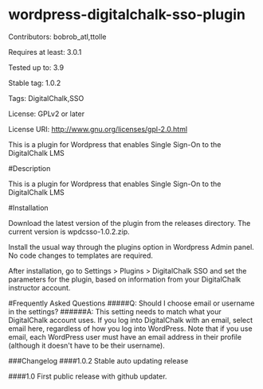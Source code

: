 wordpress-digitalchalk-sso-plugin
=================================
Contributors: bobrob_atl,ttolle

Requires at least: 3.0.1

Tested up to: 3.9

Stable tag: 1.0.2

Tags: DigitalChalk,SSO

License: GPLv2 or later

License URI: http://www.gnu.org/licenses/gpl-2.0.html

This is a plugin for Wordpress that enables Single Sign-On to the DigitalChalk LMS

#Description

This is a plugin for Wordpress that enables Single Sign-On to the DigitalChalk LMS

#Installation

Download the latest version of the plugin from the releases directory.  The current version is wpdcsso-1.0.2.zip.

Install the usual way through the plugins option in Wordpress Admin panel.  No code changes to templates are required.

After installation, go to Settings > Plugins > DigitalChalk SSO and set the parameters for the plugin, based on information from your DigitalChalk instructor account.

#Frequently Asked Questions
#####Q: Should I choose email or username in the settings?
######A: This setting needs to match what your DigitalChalk account uses.  If you log into DigitalChalk with an email, select email here, regardless of how you log into WordPress.  Note that if you use email, each WordPress user must have an email address in their profile (although it doesn't have to be their username).


###Changelog
####1.0.2
Stable auto updating release

####1.0
First public release with github updater.
